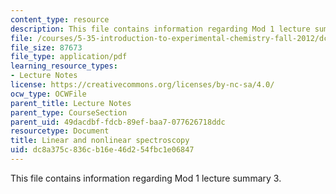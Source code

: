 ```yaml
---
content_type: resource
description: This file contains information regarding Mod 1 lecture summary 3.
file: /courses/5-35-introduction-to-experimental-chemistry-fall-2012/dc8a375c836cb16e46d254fbc1e06847_MIT5_35F12_Module_1LS3.pdf
file_size: 87673
file_type: application/pdf
learning_resource_types:
- Lecture Notes
license: https://creativecommons.org/licenses/by-nc-sa/4.0/
ocw_type: OCWFile
parent_title: Lecture Notes
parent_type: CourseSection
parent_uid: 49dacdbf-fdcb-89ef-baa7-077626718ddc
resourcetype: Document
title: Linear and nonlinear spectroscopy
uid: dc8a375c-836c-b16e-46d2-54fbc1e06847
---
```

This file contains information regarding Mod 1 lecture summary 3.